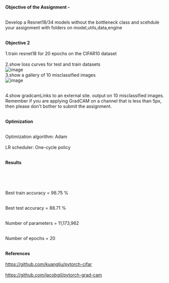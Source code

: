**</br>Objective of the Assignment -</br>**

</br>Develop a Resnet18/34 models without the bottleneck class and scehdule your assignment with folders on model,utils,data,engine</br>

**</br> Objective 2 </br>**
</br>1.train resnet18 for 20 epochs on the CIFAR10 dataset</br>
</br>2.show loss curves for test and train datasets</br>
![image](https://github.com/padmanabh275/S11_Cam_LR_Optimizers/assets/44230428/44bb85a2-b04d-4c0c-bf28-9e8e9b1313ab)
</br>3.show a gallery of 10 misclassified images</br>
![image](https://github.com/padmanabh275/S11_Cam_LR_Optimizers/assets/44230428/49007924-4660-4ec4-8f5e-1c735b6985dd)

</br>4.show gradcamLinks to an external site. output on 10 misclassified images. Remember if you are applying GradCAM on a channel that is less than 5px, then please don't bother to submit the assignment. </br>

**</br>Optimization</br>**

</br>Optimization algorithm: Adam</br>
</br>LR scheduler: One-cycle policy</br>

**</br>Results</br>**

</br></br>

</br>Best train accuracy = 98.75 %</br>

</br>Best test accuracy =  88.71 %</br>

</br>Number of parameters = 11,173,962 </br>

</br>Number of epochs = 20 </br>



</br>**References**</br>
</br>https://github.com/kuangliu/pytorch-cifar</br>
</br>https://github.com/jacobgil/pytorch-grad-cam</br>
